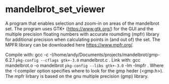 # mandelbrot_set_viewer
A program that enables selection and zoom-in on areas of the mandelbrot set.
The program uses GTK+ (https://www.gtk.org/) for the GUI and the multiple 
precision floating numbers with accurate roumdimg (mpfr) library for additional 
precision when calculating points in (and out of) the set. The MPFR library can 
be downloaded here https://www.mpfr.org/.

Compile with: 
gcc -c -I/home/andy/Documents/projects/mandelbrot/gmp-6.2.1 `pkg-config --cflags gtk+-3.0` mandelbrot.c .
Link with:
gcc mandelbrot.o -o mandelbrot `pkg-config --libs gtk+-3.0` -lm -lmpfr . Where the -I compiler option specifies where to look for the gmp heder (<gmp.h>). The mpfr lirbary is based on the gnu multiple precision (gmp) library.
   
